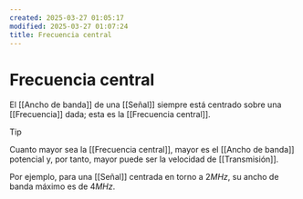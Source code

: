```yaml
---
created: 2025-03-27 01:05:17
modified: 2025-03-27 01:07:24
title: Frecuencia central
---
```


# Frecuencia central

El [[Ancho de banda]] de una [[Señal]] siempre está centrado sobre una [[Frecuencia]] dada; esta es la [[Frecuencia central]].

> [!tip]
> Cuanto mayor sea la [[Frecuencia central]], mayor es el [[Ancho de banda]] potencial y, por tanto, mayor puede ser la velocidad de [[Transmisión]].
> 
> Por ejemplo, para una [[Señal]] centrada en torno a $2 MHz$, su ancho de banda máximo es de $4 MHz$.
